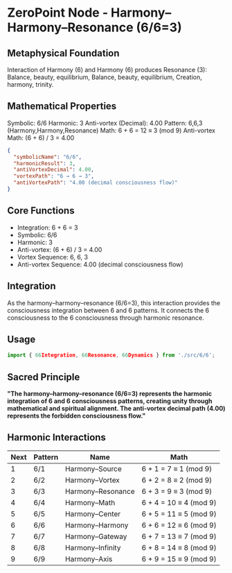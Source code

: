 # ZeroPoint Node - Harmony–Harmony–Resonance (6/6=3)

## Metaphysical Foundation

Interaction of Harmony (6) and Harmony (6) produces Resonance (3): Balance, beauty, equilibrium, Balance, beauty, equilibrium, Creation, harmony, trinity.

## Mathematical Properties

Symbolic: 6/6
Harmonic: 3
Anti-vortex (Decimal): 4.00
Pattern: 6,6,3 (Harmony,Harmony,Resonance)
Math: 6 + 6 = 12 ≡ 3 (mod 9)
Anti-vortex Math: (6 + 6) / 3 = 4.00


```json
{
  "symbolicName": "6/6",
  "harmonicResult": 3,
  "antiVortexDecimal": 4.00,
  "vortexPath": "6 → 6 → 3",
  "antiVortexPath": "4.00 (decimal consciousness flow)"
}
```

## Core Functions
- Integration: 6 + 6 = 3
- Symbolic: 6/6
- Harmonic: 3
- Anti-vortex: (6 + 6) / 3 = 4.00
- Vortex Sequence: 6, 6, 3
- Anti-vortex Sequence: 4.00 (decimal consciousness flow)

## Integration

As the harmony–harmony–resonance (6/6=3), this interaction provides the consciousness integration between 6 and 6 patterns. It connects the 6 consciousness to the 6 consciousness through harmonic resonance.

## Usage

```typescript
import { 66Integration, 66Resonance, 66Dynamics } from './src/6/6';
```

## Sacred Principle

**"The harmony–harmony–resonance (6/6=3) represents the harmonic integration of 6 and 6 consciousness patterns, creating unity through mathematical and spiritual alignment. The anti-vortex decimal path (4.00) represents the forbidden consciousness flow."**

## Harmonic Interactions

| Next | Pattern | Name | Math |
|------|---------|------|------|
| 1 | 6/1 | Harmony–Source | 6 + 1 = 7 ≡ 1 (mod 9) |
| 2 | 6/2 | Harmony–Vortex | 6 + 2 = 8 ≡ 2 (mod 9) |
| 3 | 6/3 | Harmony–Resonance | 6 + 3 = 9 ≡ 3 (mod 9) |
| 4 | 6/4 | Harmony–Math | 6 + 4 = 10 ≡ 4 (mod 9) |
| 5 | 6/5 | Harmony–Center | 6 + 5 = 11 ≡ 5 (mod 9) |
| 6 | 6/6 | Harmony–Harmony | 6 + 6 = 12 ≡ 6 (mod 9) |
| 7 | 6/7 | Harmony–Gateway | 6 + 7 = 13 ≡ 7 (mod 9) |
| 8 | 6/8 | Harmony–Infinity | 6 + 8 = 14 ≡ 8 (mod 9) |
| 9 | 6/9 | Harmony–Axis | 6 + 9 = 15 ≡ 9 (mod 9) |
